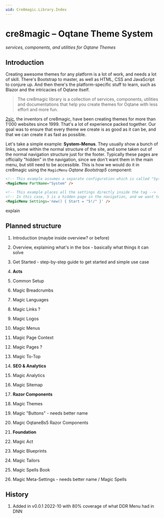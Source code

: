 ```yaml
---
uid: Cre8magic.Library.Index
---
```


# cre8magic – Oqtane Theme System

_services, components, and utilities for Oqtane Themes_

## Introduction

Creating awesome themes for any platform is a lot of work, and needs a lot of skill.
There's Bootstrap to master, as well as HTML, CSS and JavaScript to conjure up.
And then there's the platform-specific stuff to learn,
such as Blazor and the intricacies of Oqtane itself.

> The cre8magic library is a collection of services, components, utilities
> and documentations that help you create themes for Oqtane with less effort and more fun.

[2sic](https://www.2sic.com), the inventors of cre8magic, have been creating themes
for more than 1'000 websites since 1999.
That's a lot of experience packed together.
Our goal was to ensure that every theme we create is as good as it can be,
and that we can create it as fast as possible.

Let's take a simple example: **System-Menus**.
They usually show a bunch of links, some within the normal structure of the site,
and some taken out of the normal navigation structure just for the footer.
Typically these pages are officially "hidden" in the navigation, since we don't want them in the main menu,
but still need to be accessible.
This is how we would do it in cre8magic using the `MagicMenu` _Oqtane Bootstrap5_ component:

```html
<!-- This example assumes a separate configuration which is called "System" -->
<MagicMenu PartName="System" />

<!-- This example places all the settings directly inside the tag -->
<!-- In this case, 5 is a hidden page in the navigation, and we want to show it's children -->
<MagicMenu Settings='new() { Start = "5!/" }' />
```



explain

## Planned structure

1. Introduction (maybe inside overview? or before)
1. Overview, explaining what's in the box - basically what things it can solve
1. Get Started - step-by-step guide to get started and simple use case

1. **Acts**
1. Common Setup
1. Magic Breadcrumbs
1. Magic Languages
1. Magic Links ?
1. Magic Logos
1. Magic Menus
1. Magic Page Context
1. Magic Pages ?
1. Magic To-Top

1. **SEO & Analytics**
1. Magic Analytics
1. Magic Sitemap

1. **Razor Components**
1. Magic Themes
1. Magic "Buttons" - needs better name
1. Magic OqtaneBs5 Razor Components

1. **Foundation**
1. Magic Act
1. Magic Blueprints
1. Magic Tailors
1. Magic Spells Book
1. Magic Meta-Settings - needs better name / Magic Spells


## History

1. Added in v0.0.1 2022-10 with 80% coverage of what DDR Menu had in DNN
